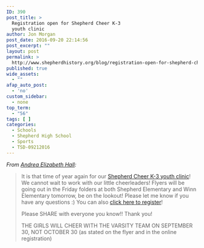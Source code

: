 ```yaml
---
ID: 390
post_title: >
  Registration open for Shepherd Cheer K-3
  youth clinic
author: Jon Morgan
post_date: 2016-09-20 22:14:56
post_excerpt: ""
layout: post
permalink: >
  http://www.shepherdhistory.org/blog/registration-open-for-shepherd-cheer-k-3-youth-clinic/
published: true
wide_assets:
  - ""
afap_auto_post:
  - 'no'
custom_sidebar:
  - none
top_term:
  - "56"
tags: [ ]
categories:
  - Schools
  - Shepherd High School
  - Sports
  - TSD-09212016
---
```

<em>From <a href="https://www.facebook.com/shepherd.cheer?fref=nf">Andrea Elizabeth Hall</a>:</em>
<blockquote>It is that time of year again for our <a href="http://www.shepherdhistory.org/event/shepherd-k-3rd-grades-cheer-clinic/">Shepherd Cheer K-3 youth clinic</a>! We cannot wait to work with our little cheerleaders! Flyers will be going out in the Frid<span class="text_exposed_show">ay folders at both Shepherd Elementary and Winn Elementary tomorrow, be on the lookout! Please let me know if you have any questions <span class="_47e3"><i class="img sp_fM-mz8spZ1b sx_5371b4"></i><span class="_7oe">:)
</span></span></span>You can also <a href="https://docs.google.com/forms/d/1WIiRzlQ6IMSPq7VohA8LfvisXMuRS9LHvNpqir1uXyI/edit">click here to register</a>!

Please SHARE with everyone you know!! Thank you!

THE GIRLS WILL CHEER WITH THE VARSITY TEAM ON SEPTEMBER 30, NOT OCTOBER 30 (as stated on the flyer and in the online registration)</blockquote>